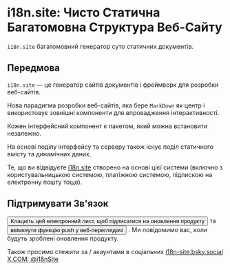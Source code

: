 # i18n.site: Чисто Статична Багатомовна Структура Веб-Сайту

`i18n.site` багатомовний генератор суто статичних документів.

## Передмова

`i18n.site` — це генератор сайтів документів і фреймворк для розробки веб-сайтів.

Нова парадигма розробки веб-сайтів, яка бере `MarkDown` як центр і використовує зовнішні компоненти для впровадження інтерактивності.

Кожен інтерфейсний компонент є пакетом, який можна встановити незалежно.

На основі поділу інтерфейсу та серверу також існує поділ статичного вмісту та динамічних даних.

Те, що ви відвідуєте [i18n.site](/) створено на основі цієї системи (включно з користувальницькою системою, платіжною системою, підпискою на електронну пошту тощо).

## Підтримувати Зв'язок

<button onclick="mailsub()">Клацніть цей електронний лист, щоб підписатися на оновлення продукту</button> та <button onclick="webpush()">ввімкнути функцію push у веб-переглядачі</button> . Ми повідомимо вас, коли будуть зроблені оновлення продукту.

Також просимо стежити за / акаунтами в соціальних [i18n-site.bsky.social](https://bsky.app/profile/i18n-site.bsky.social) [X.COM: @i18nSite](https://x.com/i18nSite)